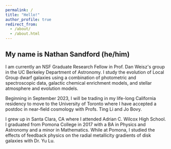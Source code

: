 ```yaml
---
permalink: /
title: "Hello!"
author_profile: true
redirect_from: 
  - /about/
  - /about.html
---
```


## My name is Nathan Sandford (he/him)

I am currently an NSF Graduate Research Fellow in Prof. Dan Weisz's group in the UC Berkeley Department of Astronomy. I study the evolution of Local Group dwarf galaxies using a combination of photometric and spectroscopic data, galactic chemical enrichment models, and stellar atmosphere and evolution models. 

Beginning in September 2023, I will be trading in my life-long California residency to move to the University of Toronto where I have accepted a postdoc in near-field cosmology with Profs. Ting Li and Jo Bovy.

I grew up in Santa Clara, CA where I attended Adrian C. Wilcox High School. I graduated from Pomona College in 2017 with a BA in Physics and Astronomy and a minor in Mathematics. While at Pomona, I studied the effects of feedback physics on the radial metallicity gradients of disk galaxies with Dr. Yu Lu.
